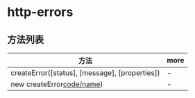 # http-errors

## 方法列表

方法                                             | more
---------------------------------------------- | ----
createError([status], [message], [properties]) | -
new createError[code/name]([msg]))             | -

